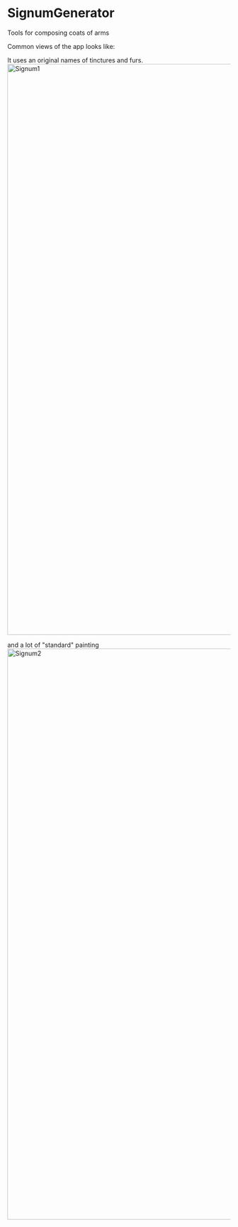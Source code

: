 # SignumGenerator
Tools for composing coats of arms

Common views of the app looks like: 

It uses an original names of tinctures and furs.
<img width="1288" alt="Signum1" src="https://user-images.githubusercontent.com/4736499/139422227-6bc3d81a-fbbf-4dfb-b763-e647d7606e14.png">

and a lot of "standard" painting
<img width="1288" alt="Signum2" src="https://user-images.githubusercontent.com/4736499/139422665-1eb0dc33-497d-48c8-ba97-e1096f6ef161.png">
